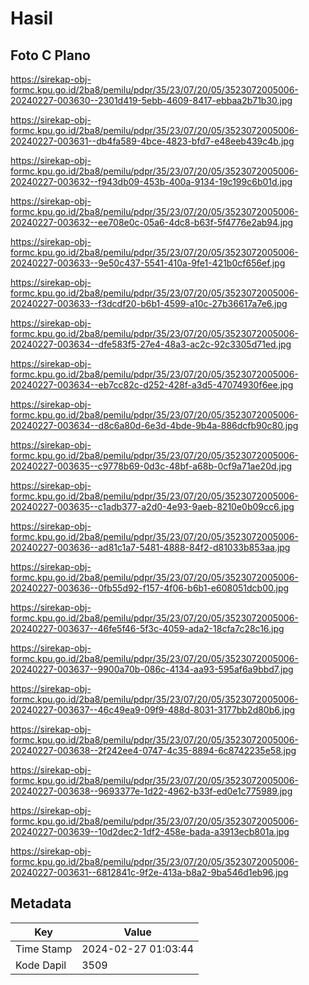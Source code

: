 # Hasil

## Foto C Plano

https://sirekap-obj-formc.kpu.go.id/2ba8/pemilu/pdpr/35/23/07/20/05/3523072005006-20240227-003630--2301d419-5ebb-4609-8417-ebbaa2b71b30.jpg

https://sirekap-obj-formc.kpu.go.id/2ba8/pemilu/pdpr/35/23/07/20/05/3523072005006-20240227-003631--db4fa589-4bce-4823-bfd7-e48eeb439c4b.jpg

https://sirekap-obj-formc.kpu.go.id/2ba8/pemilu/pdpr/35/23/07/20/05/3523072005006-20240227-003632--f943db09-453b-400a-9134-19c199c6b01d.jpg

https://sirekap-obj-formc.kpu.go.id/2ba8/pemilu/pdpr/35/23/07/20/05/3523072005006-20240227-003632--ee708e0c-05a6-4dc8-b63f-5f4776e2ab94.jpg

https://sirekap-obj-formc.kpu.go.id/2ba8/pemilu/pdpr/35/23/07/20/05/3523072005006-20240227-003633--9e50c437-5541-410a-9fe1-421b0cf656ef.jpg

https://sirekap-obj-formc.kpu.go.id/2ba8/pemilu/pdpr/35/23/07/20/05/3523072005006-20240227-003633--f3dcdf20-b6b1-4599-a10c-27b36617a7e6.jpg

https://sirekap-obj-formc.kpu.go.id/2ba8/pemilu/pdpr/35/23/07/20/05/3523072005006-20240227-003634--dfe583f5-27e4-48a3-ac2c-92c3305d71ed.jpg

https://sirekap-obj-formc.kpu.go.id/2ba8/pemilu/pdpr/35/23/07/20/05/3523072005006-20240227-003634--eb7cc82c-d252-428f-a3d5-47074930f6ee.jpg

https://sirekap-obj-formc.kpu.go.id/2ba8/pemilu/pdpr/35/23/07/20/05/3523072005006-20240227-003634--d8c6a80d-6e3d-4bde-9b4a-886dcfb90c80.jpg

https://sirekap-obj-formc.kpu.go.id/2ba8/pemilu/pdpr/35/23/07/20/05/3523072005006-20240227-003635--c9778b69-0d3c-48bf-a68b-0cf9a71ae20d.jpg

https://sirekap-obj-formc.kpu.go.id/2ba8/pemilu/pdpr/35/23/07/20/05/3523072005006-20240227-003635--c1adb377-a2d0-4e93-9aeb-8210e0b09cc6.jpg

https://sirekap-obj-formc.kpu.go.id/2ba8/pemilu/pdpr/35/23/07/20/05/3523072005006-20240227-003636--ad81c1a7-5481-4888-84f2-d81033b853aa.jpg

https://sirekap-obj-formc.kpu.go.id/2ba8/pemilu/pdpr/35/23/07/20/05/3523072005006-20240227-003636--0fb55d92-f157-4f06-b6b1-e608051dcb00.jpg

https://sirekap-obj-formc.kpu.go.id/2ba8/pemilu/pdpr/35/23/07/20/05/3523072005006-20240227-003637--46fe5f46-5f3c-4059-ada2-18cfa7c28c16.jpg

https://sirekap-obj-formc.kpu.go.id/2ba8/pemilu/pdpr/35/23/07/20/05/3523072005006-20240227-003637--9900a70b-086c-4134-aa93-595af6a9bbd7.jpg

https://sirekap-obj-formc.kpu.go.id/2ba8/pemilu/pdpr/35/23/07/20/05/3523072005006-20240227-003637--46c49ea9-09f9-488d-8031-3177bb2d80b6.jpg

https://sirekap-obj-formc.kpu.go.id/2ba8/pemilu/pdpr/35/23/07/20/05/3523072005006-20240227-003638--2f242ee4-0747-4c35-8894-6c8742235e58.jpg

https://sirekap-obj-formc.kpu.go.id/2ba8/pemilu/pdpr/35/23/07/20/05/3523072005006-20240227-003638--9693377e-1d22-4962-b33f-ed0e1c775989.jpg

https://sirekap-obj-formc.kpu.go.id/2ba8/pemilu/pdpr/35/23/07/20/05/3523072005006-20240227-003639--10d2dec2-1df2-458e-bada-a3913ecb801a.jpg

https://sirekap-obj-formc.kpu.go.id/2ba8/pemilu/pdpr/35/23/07/20/05/3523072005006-20240227-003631--6812841c-9f2e-413a-b8a2-9ba546d1eb96.jpg


## Metadata

| Key        | Value               |
| ---------- | ------------------- |
| Time Stamp | 2024-02-27 01:03:44 |
| Kode Dapil | 3509                |



